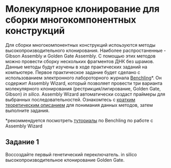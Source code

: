 # Молекулярное клонирование для сборки многокомпонентных конструкций

Для сборки многокомпонентных конструкций испоьзуются методы высокопроизводительного клонирования. Наиболее распростаненные - Gibson Assembly
и Golden Gate Assembly. С помощью этих методов можно провести сборку нескольких фрагментов ДНК без шрамов. Данные методы будут изучены в 
ходе практических заданий на компьютере. Первое практическое задание будет сделано с использованием электронного лабороторного журнала 
[Benchling](https://benchling.com/greshnova/f/cvCHwnHn-sbol-designer/seq-iUmgODfh-import-from-sbol-designer/edit)*. Он содержит Assembly 
Wizard, который позволяет провести три варианта молекулярного клонирования (рестрикция/лигирование, Golden Gate, Gibson) *in silico*. 
Assembly Wizard автоматически создаст праймеры для выбранных последовательностей. Ознакомтесь с 
[кратким теоретическим описанием](https://github.com/a-greshnova/Notes/blob/master/DNA_Assembly.md) для понимания данных методов, затем 
выполните задания.

\*рекоммендуется посмотреть [туториалы](https://benchling.com/tutorials/) по Benchling по работе с Assembly Wizard

## Задание 1

Воссоздайте первый генетический переключатель.  in silico высокопроизводительное клонирование Golden Gate.
